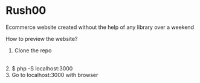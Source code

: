 # Rush00
Ecommerce website created without the help of any library over a weekend


How to preview the website?
<br/>
1. Clone the repo
<br/>
2. $ php -S localhost:3000
<br/>
3. Go to localhost:3000 with browser
